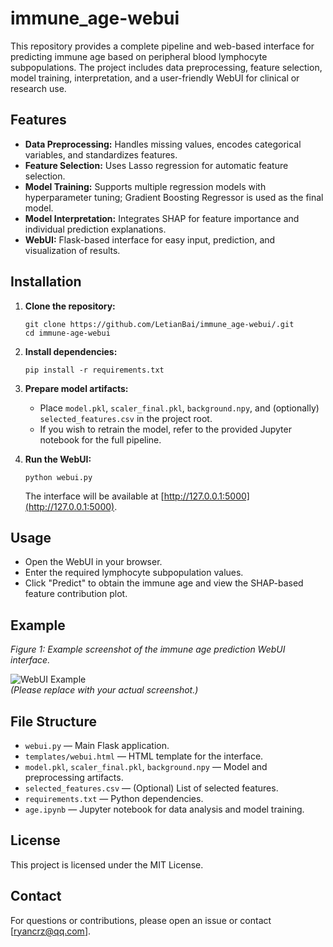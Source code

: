 # immune_age-webui
This repository provides a complete pipeline and web-based interface for predicting immune age based on peripheral blood lymphocyte subpopulations. The project includes data preprocessing, feature selection, model training, interpretation, and a user-friendly WebUI for clinical or research use.
## Features

- **Data Preprocessing:** Handles missing values, encodes categorical variables, and standardizes features.
- **Feature Selection:** Uses Lasso regression for automatic feature selection.
- **Model Training:** Supports multiple regression models with hyperparameter tuning; Gradient Boosting Regressor is used as the final model.
- **Model Interpretation:** Integrates SHAP for feature importance and individual prediction explanations.
- **WebUI:** Flask-based interface for easy input, prediction, and visualization of results.

## Installation

1. **Clone the repository:**
   ```
   git clone https://github.com/LetianBai/immune_age-webui/.git
   cd immune-age-webui
   ```

2. **Install dependencies:**
   ```
   pip install -r requirements.txt
   ```

3. **Prepare model artifacts:**
   - Place `model.pkl`, `scaler_final.pkl`, `background.npy`, and (optionally) `selected_features.csv` in the project root.
   - If you wish to retrain the model, refer to the provided Jupyter notebook for the full pipeline.

4. **Run the WebUI:**
   ```
   python webui.py
   ```
   The interface will be available at [http://127.0.0.1:5000](http://127.0.0.1:5000).

## Usage

- Open the WebUI in your browser.
- Enter the required lymphocyte subpopulation values.
- Click "Predict" to obtain the immune age and view the SHAP-based feature contribution plot.

## Example

*Figure 1: Example screenshot of the immune age prediction WebUI interface.*

![WebUI Example](docs/webui_example.png)  
*(Please replace with your actual screenshot.)*

## File Structure

- `webui.py` — Main Flask application.
- `templates/webui.html` — HTML template for the interface.
- `model.pkl`, `scaler_final.pkl`, `background.npy` — Model and preprocessing artifacts.
- `selected_features.csv` — (Optional) List of selected features.
- `requirements.txt` — Python dependencies.
- `age.ipynb` — Jupyter notebook for data analysis and model training.


## License

This project is licensed under the MIT License.

## Contact

For questions or contributions, please open an issue or contact [ryancrz@qq.com].
